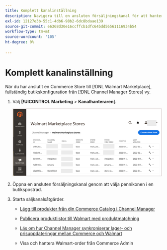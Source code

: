 ```yaml
---
title: Komplett kanalinställning
description: Navigera till en ansluten försäljningskanal för att hantera produktlistor, lager- och prisuppdateringar samt spåra order
exl-id: 12127e3b-55c1-4db6-98b2-6dc8bdaae139
source-git-commit: e6368d30e16ccffcb1dfc64bdd56561116934b54
workflow-type: tm+mt
source-wordcount: '105'
ht-degree: 0%

---
```


# Komplett kanalinställning

När du har anslutit en Commerce Store till [!DNL Walmart Marketplace], fullständig butikskonfiguration från [!DNL Channel Manager Stores] vy.

1. Välj **[!UICONTROL Marketing** > **Kanalhanteraren**].

   ![[!DNL Walmart Marketplace API key] konfigurationssida](assets/connect-commerce-store-config.png)

1. Öppna en ansluten försäljningskanal genom att välja pennikonen i en butikspostrad.

1. Starta säljkanalsåtgärder.

   - [Lägg till produkter från din Commerce Catalog i Channel Manager](add-products-to-connected-channel.md)

   - [Publicera produktlistor till Walmart med produktmatchning](publish-listings-to-marketplace.md)

   - [Läs om hur Channel Manager synkroniserar lager- och prisuppdateringar mellan Commerce och Walmart](inventory-and-price-updates.md)

   - Visa och hantera Walmart-order från Commerce Admin
